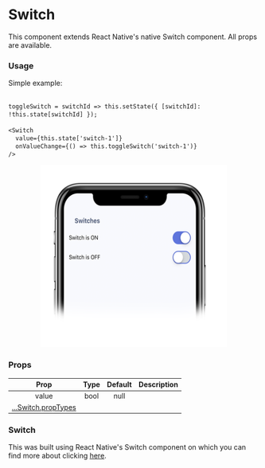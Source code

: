 # Switch

This component extends React Native's native Switch component. All props are available.

### Usage
Simple example:
```

toggleSwitch = switchId => this.setState({ [switchId]: !this.state[switchId] });

<Switch
  value={this.state['switch-1']}
  onValueChange={() => this.toggleSwitch('switch-1')}
/>
```
<p align="center">
  <img src="../assets/switch.png" width="374px" height="366px">
</p>


### Props

|         Prop        | Type | Default | Description |
|:-------------------:|:----:|:-------:|:-----------:|
|        value        | bool |   null  |             |
| [...Switch.propTypes](https://facebook.github.io/react-native/docs/switch#docsNav)                             |

### Switch
This was built using React Native's Switch component on which you can find more about clicking [here](https://facebook.github.io/react-native/docs/switch).
